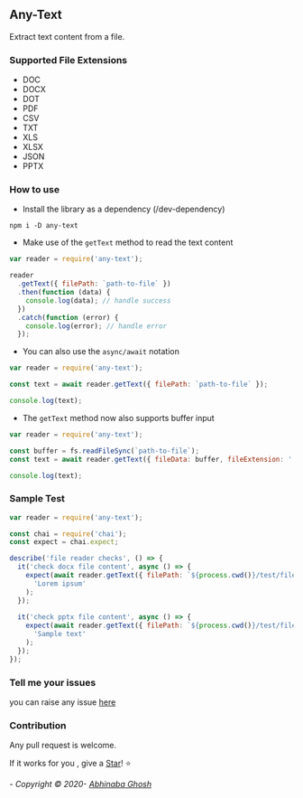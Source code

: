 ## Any-Text

Extract text content from a file.

### Supported File Extensions

- DOC
- DOCX
- DOT
- PDF
- CSV
- TXT
- XLS
- XLSX
- JSON
- PPTX

### How to use

- Install the library as a dependency (/dev-dependency)

```ssh
npm i -D any-text
```

- Make use of the `getText` method to read the text content

```js
var reader = require('any-text');

reader
  .getText({ filePath: `path-to-file` })
  .then(function (data) {
    console.log(data); // handle success
  })
  .catch(function (error) {
    console.log(error); // handle error
  });
```

- You can also use the `async/await` notation

```js
var reader = require('any-text');

const text = await reader.getText({ filePath: `path-to-file` });

console.log(text);
```

- The `getText` method now also supports buffer input
```js
var reader = require('any-text');

const buffer = fs.readFileSync(`path-to-file`);
const text = await reader.getText({ fileData: buffer, fileExtension: '.pdf' });

console.log(text);

```


### Sample Test

```js
var reader = require('any-text');

const chai = require('chai');
const expect = chai.expect;

describe('file reader checks', () => {
  it('check docx file content', async () => {
    expect(await reader.getText({ filePath: `${process.cwd()}/test/files/dummy.docx` })).to.contains(
      'Lorem ipsum'
    );
  });
  
  it('check pptx file content', async () => {
    expect(await reader.getText({ filePath: `${process.cwd()}/test/files/sample.pptx` })).to.contains(
      'Sample text'
    );
  });
});

```

### Tell me your issues

you can raise any issue [here](https://github.com/abhinaba-ghosh/any-text/issues)

### Contribution

Any pull request is welcome.

If it works for you , give a [Star](https://github.com/abhinaba-ghosh/any-text)! :star:

_- Copyright &copy; 2020- [Abhinaba Ghosh](https://www.linkedin.com/in/abhinaba-ghosh-9a2ab8a0/)_
